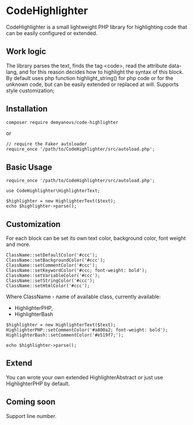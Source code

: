 # CodeHighlighter

CodeHighlighter is a small lightweight PHP library for highlighting code that can be easily configured or extended.

## Work logic
The library parses the text, finds the tag \<code>, read the attribute data-lang, and for this reason decides how to highlight the syntax of this block.
By default uses php function highlight_string() for php code or for the unknown code, but can be easily extended or replaced at will. Supports style customization;

## Installation

```sh
composer require demyanovs/code-highlighter
```
or
```
// require the Faker autoloader
require_once '/path/to/CodeHighlighter/src/autoload.php';
```

## Basic Usage

```
require_once '/path/to/CodeHighlighter/src/autoload.php';

use CodeHighlighter\HighlighterText;

$highlighter = new HighlighterText($text);
echo $highlighter->parse();

```

## Customization
For each block can be set its own text color, background color, font weight and more.
```
ClassName::setDefaultColor('#ccc');
ClassName::setBackgroundColor('#ccc');
ClassName::setCommentColor('#ccc');
ClassName::setKeywordColor('#ccc; font-weight: bold');
ClassName::setVariableColor('#ccc');
ClassName::setStringColor('#ccc');
ClassName::setHtmlColor('#ccc');
```
Where ClassName - name of available class, currently available: 
* HighlighterPHP, 
* HighlighterBash
```
$highlighter = new HighlighterText($text);
HighlighterPHP::setCommentColor('#a800a2; font-weight: bold');
HighlighterBash::setCommentColor('#e519f7;');

echo $highlighter->parse();
```

## Extend
You can wrote your own extended HighlighterAbstract or just use HighlighterPHP by default.

## Coming soon
Support line number.